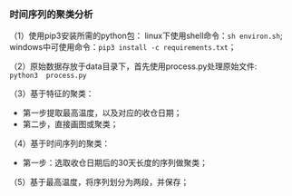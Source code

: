 ### 时间序列的聚类分析
（1）使用pip3安装所需的python包：
linux下使用shell命令：`sh environ.sh`;  
windows中可使用命令：`pip3 install -c requirements.txt`；  
  
（2）原始数据存放于data目录下，首先使用process.py处理原始文件:  
`python3  process.py`

（3）基于特征的聚类：
+ 第一步提取最高温度，以及对应的收仓日期；
+ 第二步，直接画图或聚类；

（4）基于时间序列的聚类：
+ 第一步：选取收仓日期后的30天长度的序列做聚类；

（5）基于最高温度，将序列划分为两段，并保存；

